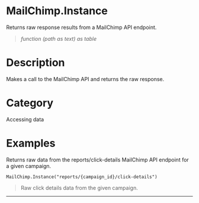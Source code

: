 ﻿# MailChimp.Instance
Returns raw response results from a MailChimp API endpoint.
> _function (path as text) as table_
# Description 
Makes a call to the MailChimp API and returns the raw response.
# Category 
Accessing data
# Examples 
Returns raw data from the reports/click-details MailChimp API endpoint for a given campaign.
```
MailChimp.Instance("reports/{campaign_id}/click-details")
```
> Raw click details data from the given campaign.
***
